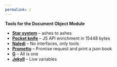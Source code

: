 ```yaml
---
permalink: /
---
```

**Tools for the Document Object Module**

- **[Star system](https://petrosh.github.io/domtools/starsystem)** – ashes to ashes
- **[Pocket knife](https://petrosh.github.io/domtools/pocketknife)** – JS API enrichment in 15448 bytes
- **[Naledi](https://petrosh.github.io/domtools/prometto)** – No interfaces, only tools
- **[Prometto](https://petrosh.github.io/domtools/prometto)** – Promise request and print a json book
- **[G](https://petrosh.github.io/domtools/G)** – All is one
- **[Jekyll](https://petrosh.github.io/domtools/jekyll)** – Live variables
